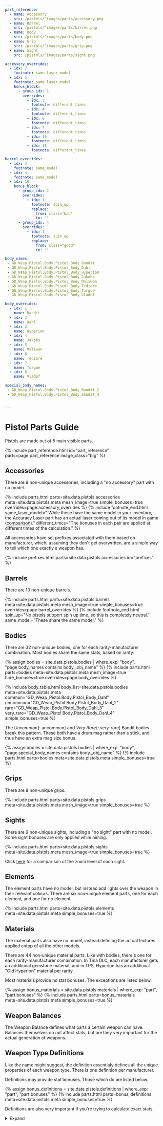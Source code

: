 ```yaml
---
part_reference:
  - name: Accessory
    src: /pistols/^images/parts/accessory.png
  - name: Barrel
    src: /pistols/^images/parts/barrel.png
  - name: Body
    src: /pistols/^images/parts/body.png
  - name: Grip
    src: /pistols/^images/parts/grip.png
  - name: Sight
    src: /pistols/^images/parts/sight.png

accessory_overrides:
  - idx: 2
    footnote: same_laser_model
  - idx: 5
    footnote: same_laser_model
    bonus_block:
      - group_idx: 1
        overrides:
          - idx: 3
            footnote: different_times
          - idx: 4
            footnote: different_times
          - idx: 6
            footnote: different_times
          - idx: 7
            footnote: different_times
          - idx: 10
            footnote: different_times
          - idx: 11
            footnote: different_times

barrel_overrides:
  - idx: 3
    footnote: same_model
  - idx: 4
    footnote: same_model
  - idx: 10
    bonus_block:
      - group_idx: 2
        overrides:
          - idx: 1
            footnote: spin_up
            replace:
              from: class="bad"
              to: ""
      - group_idx: 4
        overrides:
          - idx: 1
            footnote: spin_up
            replace:
              from: class="good"
              to: ""

body_names:
 - GD_Weap_Pistol.Body.Pistol_Body_Bandit
 - GD_Weap_Pistol.Body.Pistol_Body_Dahl
 - GD_Weap_Pistol.Body.Pistol_Body_Hyperion
 - GD_Weap_Pistol.Body.Pistol_Body_Jakobs
 - GD_Weap_Pistol.Body.Pistol_Body_Maliwan
 - GD_Weap_Pistol.Body.Pistol_Body_Tediore
 - GD_Weap_Pistol.Body.Pistol_Body_Torgue
 - GD_Weap_Pistol.Body.Pistol_Body_Vladof

body_overrides:
  - idx: 1
    name: Bandit
  - idx: 2
    name: Dahl
  - idx: 3
    name: Hyperion
  - idx: 4
    name: Jakobs
  - idx: 5
    name: Maliwan
  - idx: 6
    name: Tediore
  - idx: 7
    name: Torgue
  - idx: 8
    name: Vladof

special_body_names:
 - GD_Weap_Pistol.Body.Pistol_Body_Bandit_2
 - GD_Weap_Pistol.Body.Pistol_Body_Bandit_4


---
```


# Pistol Parts Guide
Pistols are made out of 5 main visible parts.

<style>
#part_reference {
    width: 80%;
    margin: auto;
}
</style>
{% include part_reference.html
    id="part_reference"
    parts=page.part_reference
    image_class="big"
%}

## Accessories
There are 9 non-unique accessories, including a "no accessory" part with no model.

{% include parts.html 
    parts=site.data.pistols.accessories
    meta=site.data.pistols.meta
    mesh_image=true
    simple_bonuses=true
    overrides=page.accessory_overrides
%}
{% include footnote_end.html
    same_laser_model=" While these have the same model in your inventory, the Accuracy Laser part has an actual laser coming out of its model in game ([comparison](/pistols/^images/accessories/laser_comp.png))."
    different_times="The bonuses in each pair are applied at different times of the calculation."
%}

All accessories have set prefixes associated with them based on manufacturer, which, assuming they
don't get overwritten, are a simple way to tell which one exactly a weapon has.

<style>
    #prefixes table {
        margin-left: -5%;
        width: 110%;
    }
</style>
{% include prefixes.html parts=site.data.pistols.accessories id="prefixes" %}

## Barrels
There are 10 non-unique barrels.

{% include parts.html 
    parts=site.data.pistols.barrels
    meta=site.data.pistols.meta
    mesh_image=true
    simple_bonuses=true
    overrides=page.barrel_overrides
%}
{% include footnote_end.html
    spin_up="No pistols support spin up time, so this is completely neutral."
    same_model="These share the same model."
%}

## Bodies
There are 32 non-unique bodies, one for each rarity-manufacturer combination. Most bodies share the
same stats, based on rarity.

{% assign bodies = site.data.pistols.bodies
                   | where_exp: "body", "page.body_names contains body._obj_name" %}
{% include parts.html
    parts=bodies
    meta=site.data.pistols.meta
    mesh_image=true
    hide_bonuses=true
    overrides=page.body_overrides
%}

{% include body_table.html
    body_list=site.data.pistols.bodies
    meta=site.data.pistols.meta
    common="GD_Weap_Pistol.Body.Pistol_Body_Dahl"
    uncommon="GD_Weap_Pistol.Body.Pistol_Body_Dahl_2"
    rare="GD_Weap_Pistol.Body.Pistol_Body_Dahl_3"
    very_rare="GD_Weap_Pistol.Body.Pistol_Body_Dahl_4"
    simple_bonuses=true
%}

The *Uncommon*{:.uncommon} and *Very Rare*{:.very-rare} Bandit bodies break this pattern. These both
have a drum mag rather than a stick, and thus have an extra mag size bonus.

{% assign bodies = site.data.pistols.bodies
                   | where_exp: "body", "page.special_body_names contains body._obj_name" %}
{% include parts.html
    parts=bodies
    meta=site.data.pistols.meta
    simple_bonuses=true
%}


## Grips
There are 8 non-unique grips.

{% include parts.html 
    parts=site.data.pistols.grips
    meta=site.data.pistols.meta
    mesh_image=true
    simple_bonuses=true
%}

## Sights
There are 9 non-unique sights, including a "no sight" part with no model. Some sight bonuses are
only applied while aiming.

{% include parts.html 
    parts=site.data.pistols.sights
    meta=site.data.pistols.meta
    mesh_image=true
    simple_bonuses=true
%}

Click [here](/pistols/zoom/) for a comparison of the zoom level of each sight.

## Elements
The element parts have no model, but instead add lights over the weapon in their relevant colours.
There are six non-unique element parts, one for each element, and one for no element.

{% include parts.html 
    parts=site.data.pistols.elements
    meta=site.data.pistols.meta
    simple_bonuses=true
%}

## Materials
The material parts also have no model, instead defining the actual textures applied ontop of all the
other models.

There are 44 non-unique material parts. Like with bodies, there's one for each rarity-manufacturer
combination. In Tina DLC, each manufacturer gets an additional gemstone material, and in TPS,
Hyperion has an additional "Old Hyperion" material per rarity.

Most materials provide no stat bonuses. The exceptions are listed below.

{% assign bonus_materials = site.data.pistols.materials | where_exp: "part", "part.bonuses" %}
{% include parts.html
    parts=bonus_materials
    meta=site.data.pistols.meta
    simple_bonuses=true
%}

## Weapon Balances
The Weapon Balance defines what parts a certain weapon can have. Balances themselves do not affect
stats, but are they very important for the actual generation of weapons.

## Weapon Type Definitions
Like the name might suggest, the definition essentialy defines all the unique properties of each
weapon type. There is one definition per manufacturer.

Definitions may provide stat bonuses. Those which do are listed below.

{% assign bonus_definitions = site.data.pistols.definitions | where_exp: "part", "part.bonuses" %}
{% include parts.html
    parts=bonus_definitions
    meta=site.data.pistols.meta
    simple_bonuses=true
%}

Definitions are also very important if you're trying to calculate exact stats.

<details>
    <summary>Expand</summary>

To start with, they define the base values used by all stats stored on the weapon.

{% include definition_base_table.html meta=site.data.pistols.meta %}

They also define all grade bonuses, and how exactly they get converted into standard bonuses.

{% include definition_grade_table.html meta=site.data.pistols.meta %}

</details>
